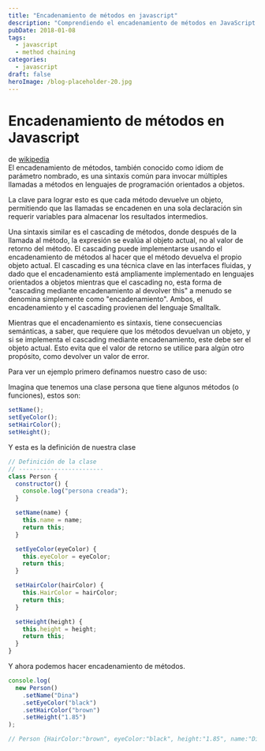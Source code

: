 ```yaml
---
title: "Encadenamiento de métodos en javascript"
description: "Comprendiendo el encadenamiento de métodos en JavaScript para crear interfaces fluidas y mejorar la legibilidad del código a través de llamadas a métodos secuenciales"
pubDate: 2018-01-08
tags:
  - javascript
  - method chaining
categories:
  - javascript
draft: false
heroImage: /blog-placeholder-20.jpg
---
```


# Encadenamiento de métodos en Javascript

de [wikipedia](https://en.wikipedia.org/wiki/Method_chaining) <br>
El encadenamiento de métodos, también conocido como idiom de parámetro nombrado, es una sintaxis común para invocar múltiples llamadas a métodos en lenguajes de programación orientados a objetos.

La clave para lograr esto es que cada método devuelve un objeto, permitiendo que las llamadas se encadenen en una sola declaración sin requerir variables para almacenar los resultados intermedios.

Una sintaxis similar es el cascading de métodos, donde después de la llamada al método, la expresión se evalúa al objeto actual, no al valor de retorno del método. El cascading puede implementarse usando el encadenamiento de métodos al hacer que el método devuelva el propio objeto actual. El cascading es una técnica clave en las interfaces fluidas, y dado que el encadenamiento está ampliamente implementado en lenguajes orientados a objetos mientras que el cascading no, esta forma de "cascading mediante encadenamiento al devolver this" a menudo se denomina simplemente como "encadenamiento". Ambos, el encadenamiento y el cascading provienen del lenguaje Smalltalk.

Mientras que el encadenamiento es sintaxis, tiene consecuencias semánticas, a saber, que requiere que los métodos devuelvan un objeto, y si se implementa el cascading mediante encadenamiento, este debe ser el objeto actual. Esto evita que el valor de retorno se utilice para algún otro propósito, como devolver un valor de error.

Para ver un ejemplo primero definamos nuestro caso de uso:

Imagina que tenemos una clase persona que tiene algunos métodos (o funciones), estos son:

```javascript
setName();
setEyeColor();
setHairColor();
setHeight();
```

Y esta es la definición de nuestra clase

```javascript
// Definición de la clase
// ------------------------
class Person {
  constructor() {
    console.log("persona creada");
  }

  setName(name) {
    this.name = name;
    return this;
  }

  setEyeColor(eyeColor) {
    this.eyeColor = eyeColor;
    return this;
  }

  setHairColor(hairColor) {
    this.HairColor = hairColor;
    return this;
  }

  setHeight(height) {
    this.height = height;
    return this;
  }
}
```

Y ahora podemos hacer encadenamiento de métodos.

```javascript
console.log(
  new Person()
    .setName("Dina")
    .setEyeColor("black")
    .setHairColor("brown")
    .setHeight("1.85")
);

// Person {HairColor:"brown", eyeColor:"black", height:"1.85", name:"Dina"}
```
